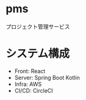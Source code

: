 # pms
プロジェクト管理サービス

# システム構成
- Front: React
- Server: Spring Boot Kotlin
- Infra: AWS
- CI/CD: CircleCI